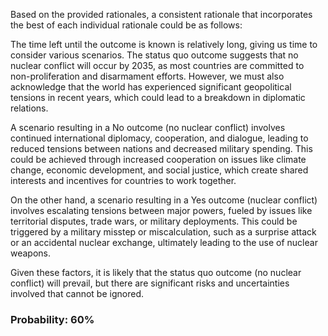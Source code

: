 Based on the provided rationales, a consistent rationale that incorporates the best of each individual rationale could be as follows:

The time left until the outcome is known is relatively long, giving us time to consider various scenarios. The status quo outcome suggests that no nuclear conflict will occur by 2035, as most countries are committed to non-proliferation and disarmament efforts. However, we must also acknowledge that the world has experienced significant geopolitical tensions in recent years, which could lead to a breakdown in diplomatic relations.

A scenario resulting in a No outcome (no nuclear conflict) involves continued international diplomacy, cooperation, and dialogue, leading to reduced tensions between nations and decreased military spending. This could be achieved through increased cooperation on issues like climate change, economic development, and social justice, which create shared interests and incentives for countries to work together.

On the other hand, a scenario resulting in a Yes outcome (nuclear conflict) involves escalating tensions between major powers, fueled by issues like territorial disputes, trade wars, or military deployments. This could be triggered by a military misstep or miscalculation, such as a surprise attack or an accidental nuclear exchange, ultimately leading to the use of nuclear weapons.

Given these factors, it is likely that the status quo outcome (no nuclear conflict) will prevail, but there are significant risks and uncertainties involved that cannot be ignored.

### Probability: 60%